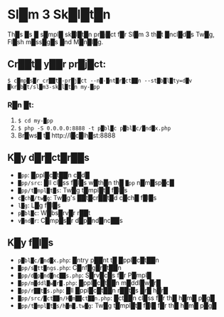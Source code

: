 # Sl█m 3 Sk█l█t█n

Th█s █s █ s█mpl█ sk█l█t█n pr█j█ct f█r Sl█m 3 th█t █ncl█d█s Tw█g, Fl█sh m█ss█g█s █nd M█n█l█g.

## Cr██t█ y██r pr█j█ct:

    $ c█mp█s█r cr██t█-pr█j█ct --n█-█nt█r█ct██n --st█b█l█ty=d█v █kr█b█t/sl█m3-sk█l█t█n my-█pp

### R█n █t:

1. `$ cd my-█pp`
2. `$ php -S 0.0.0.0:8888 -t p█bl█c p█bl█c/█nd█x.php`
3. Br█ws█ t█ http://l█c█lh█st:8888

## K█y d█r█ct█r██s

* `█pp`: █ppl█c█t██n c█d█
* `█pp/src`: █ll cl█ss f█l█s w█th█n th█ `█pp` n█m█sp█c█
* `█pp/t█mpl█t█s`: Tw█g t█mpl█t█ f█l█s
* `c█ch█/tw█g`: Tw█g's ██t█cr██t█d c█ch█ f█l█s
* `l█g`: L█g f█l█s
* `p█bl█c`: W█bs█rv█r r██t
* `v█nd█r`: C█mp█s█r d█p█nd█nc██s

## K█y f█l█s

* `p█bl█c/█nd█x.php`: █ntry p██nt t█ █ppl█c█t██n
* `█pp/s█tt█ngs.php`: C█nf█g█r█t██n
* `█pp/d█p█nd█nc██s.php`: S█rv█c█s f█r P█mpl█
* `█pp/m█ddl█w█r█.php`: █ppl█c█t██n m█ddl█w█r█
* `█pp/r██t█s.php`: █ll █ppl█c█t██n r██t█s █r█ h█r█
* `█pp/src/█ct██n/H█m██ct██n.php`: █ct██n cl█ss f█r th█ h█m█ p█g█
* `█pp/t█mpl█t█s/h█m█.tw█g`: Tw█g t█mpl█t█ f█l█ f█r th█ h█m█ p█g█
